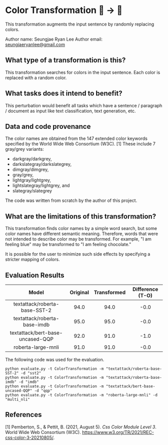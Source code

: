 # Color Transformation 🦎 → 🐍

This transformation augments the input sentence by randomly replacing colors.

Author name: Seungjae Ryan Lee
Author email: seungjaeryanlee@gmail.com

## What type of a transformation is this?

This transformation searches for colors in the input sentence. Each color is
replaced with a random color.

## What tasks does it intend to benefit?

This perturbation would benefit all tasks which have a sentence / paragraph /
document as input like text classification, text generation, etc. 

## Data and code provenance

The color names are obtained from the 147 extended color keywords specified by
the World Wide Web Consortium (W3C). [1] These include 7 gray/grey variants:
- darkgray/darkgrey,
- darkslategray/darkslategrey,
- dimgray/dimgrey,
- gray/grey,
- lightgray/lightgrey,
- lightslategray/lightgrey, and
- slategray/slategrey

The code was written from scratch by the author of this project.

## What are the limitations of this transformation?

This transformation finds color names by a simple word search, but some color
names have different semantic meaning. Therefore, words that were not intended
to describe color may be transformed. For example, "I am feeling blue" may be
transformed to "I am feeling chocolate."

It is possible for the user to minimize such side effects by specifying a stricter
mapping of colors.

## Evaluation Results

| Model                            | Original | Transformed | Difference (T-O) |
|:--------------------------------:|:--------:|:-----------:|:----------------:|
| textattack/roberta-base-SST-2    | 94.0     | 94.0        | -0.0             |
| textattack/roberta-base-imdb     | 95.0     | 95.0        | -0.0             |
| textattack/bert-base-uncased-QQP | 92.0     | 91.0        | -1.0             |
| roberta-large-mnli               | 91.0     | 91.0        | -0.0             |

The following code was used for the evaluation.

```
python evaluate.py -t ColorTransformation -m "textattack/roberta-base-SST-2" -d "sst2"
python evaluate.py -t ColorTransformation -m "textattack/roberta-base-imdb" -d "imdb"
python evaluate.py -t ColorTransformation -m "textattack/bert-base-uncased-QQP" -d "qqp"
python evaluate.py -t ColorTransformation -m "roberta-large-mnli" -d "multi_nli"
```

## References

[1] Pemberton, S., &amp; Pettit, B. (2021, August 5). *Css Color Module Level 3*. World Wide Web Consortium (W3C). https://www.w3.org/TR/2021/REC-css-color-3-20210805/. 
